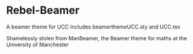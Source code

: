 # Rebel-Beamer
A beamer theme for UCC
includes beamerthemeUCC.sty and UCC.tex

Shamelessly stolen from ManBeamer, the Beamer theme for maths at the University of Manchester
